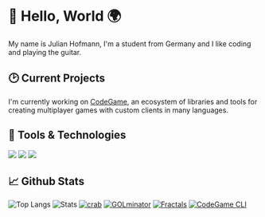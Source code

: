 # 👋 Hello, World 🌍

My name is Julian Hofmann, I'm a student from Germany and I like coding and playing the guitar.

## 🕑 Current Projects

I'm currently working on [CodeGame](https://code-game.org/), an ecosystem of libraries and tools for creating multiplayer games with custom clients in many languages.

## 🔧 Tools & Technologies

![](https://img.shields.io/badge/OS-Linux-informational?style=flat&logo=linux&logoColor=white&color=2bbc8a)
![](https://img.shields.io/badge/Editor-Vim-informational?style=flat&logo=vim&logoColor=white&color=2bbc8a)
![](https://img.shields.io/badge/Language-Go-informational?style=flat&logo=go&logoColor=white&color=2bbc8a)

## &#x1f4c8; Github Stats

![Top Langs](https://github-readme-stats.vercel.app/api/top-langs/?username=Bananenpro&theme=dark&hide_border=true&langs_count=3)
![Stats](https://github-readme-stats.vercel.app/api?username=Bananenpro&count_private=true&show_icons=true&theme=dark&hide_border=true&line_height=27)
[![crab](https://github-readme-stats.vercel.app/api/pin/?username=Bananenpro&repo=crab&theme=dark&hide_border=true)](https://github.com/Bananenpro/crab)
[![GOLminator](https://github-readme-stats.vercel.app/api/pin/?username=Bananenpro&repo=golminator&theme=dark&hide_border=true)](https://github.com/Bananenpro/golminator)
[![Fractals](https://github-readme-stats.vercel.app/api/pin/?username=Bananenpro&repo=fractals&theme=dark&hide_border=true)](https://github.com/Bananenpro/fractals)
[![CodeGame CLI](https://github-readme-stats.vercel.app/api/pin/?username=code-game-project&repo=codegame-cli&theme=dark&hide_border=true)](https://github.com/code-game-project/codegame-cli)

